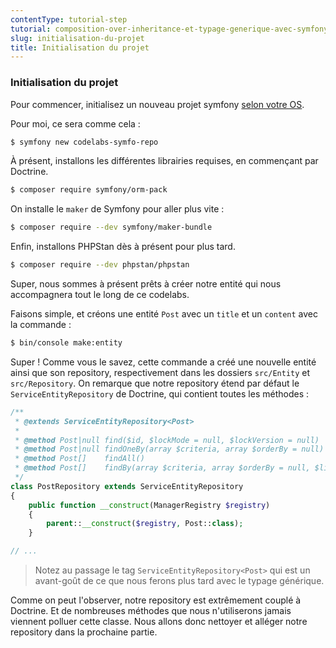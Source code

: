 ```yaml
---
contentType: tutorial-step
tutorial: composition-over-inheritance-et-typage-generique-avec-symfony-et-doctrine
slug: initialisation-du-projet
title: Initialisation du projet
---
```

### Initialisation du projet

Pour commencer, initialisez un nouveau projet symfony [selon votre OS](https://symfony.com/download).

Pour moi, ce sera comme cela :

```bash
$ symfony new codelabs-symfo-repo
```

À présent, installons les différentes librairies requises, en commençant par Doctrine.

```bash
$ composer require symfony/orm-pack
```

On installe le `maker` de Symfony pour aller plus vite :

```bash
$ composer require --dev symfony/maker-bundle
```

Enfin, installons PHPStan dès à présent pour plus tard.

```bash
$ composer require --dev phpstan/phpstan
```

Super, nous sommes à présent prêts à créer notre entité qui nous accompagnera tout le long de ce codelabs.

Faisons simple, et créons une entité `Post` avec un `title` et un `content` avec la commande :

```bash
$ bin/console make:entity
```

Super ! Comme vous le savez, cette commande a créé une nouvelle entité ainsi que son repository, respectivement dans les dossiers `src/Entity` et `src/Repository`.
On remarque que notre repository étend par défaut le `ServiceEntityRepository` de Doctrine, qui contient toutes les méthodes :

```php
/**
 * @extends ServiceEntityRepository<Post>
 *
 * @method Post|null find($id, $lockMode = null, $lockVersion = null)
 * @method Post|null findOneBy(array $criteria, array $orderBy = null)
 * @method Post[]    findAll()
 * @method Post[]    findBy(array $criteria, array $orderBy = null, $limit = null, $offset = null)
 */
class PostRepository extends ServiceEntityRepository
{
    public function __construct(ManagerRegistry $registry)
    {
        parent::__construct($registry, Post::class);
    }

// ...
```

> Notez au passage le tag `ServiceEntityRepository<Post>` qui est un avant-goût de ce que nous ferons plus tard avec le typage générique.

Comme on peut l'observer, notre repository est extrêmement couplé à Doctrine. Et de nombreuses méthodes que nous n'utiliserons jamais viennent polluer cette classe.
Nous allons donc nettoyer et alléger notre repository dans la prochaine partie.

